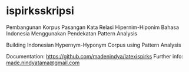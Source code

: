 # ispirksskripsi

Pembangunan Korpus Pasangan Kata Relasi Hipernim-Hiponim Bahasa Indonesia Menggunakan Pendekatan Pattern Analysis

Building Indonesian Hypernym-Hyponym Corpus using Pattern Analysis

Documentation: https://github.com/madenindya/latexispirks
Further info: made.nindyatama@gmail.com
